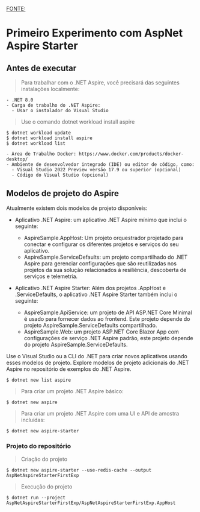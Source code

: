 [FONTE:](https://learn.microsoft.com/pt-br/dotnet/aspire/fundamentals/setup-tooling?tabs=dotnet-cli#install-net-aspire)
# Primeiro Experimento com AspNet Aspire Starter

## Antes de executar

> Para trabalhar com o .NET Aspire, você precisará das seguintes instalações localmente:

```
- .NET 8.0
- Carga de trabalho do .NET Aspire:
  - Usar o instalador do Visual Studio
```

> Use o comando dotnet workload install aspire

```shell
$ dotnet workload update
$ dotnet workload install aspire
$ dotnet workload list
```
```
- Área de Trabalho Docker: https://www.docker.com/products/docker-desktop/
- Ambiente de desenvolvedor integrado (IDE) ou editor de código, como:
  - Visual Studio 2022 Preview versão 17.9 ou superior (opcional)
  - Código do Visual Studio (opcional)
```

## Modelos de projeto do Aspire

Atualmente existem dois modelos de projeto disponíveis:

- Aplicativo .NET Aspire: um aplicativo .NET Aspire mínimo que inclui o seguinte:
  - AspireSample.AppHost: Um projeto orquestrador projetado para conectar e configurar os diferentes projetos e serviços do seu aplicativo.
  - AspireSample.ServiceDefaults: um projeto compartilhado do .NET Aspire para gerenciar configurações que são reutilizadas nos projetos da sua solução relacionados à resiliência, descoberta de serviços e telemetria.

- Aplicativo .NET Aspire Starter: Além dos projetos .AppHost e .ServiceDefaults, o aplicativo .NET Aspire Starter também inclui o seguinte:
  - AspireSample.ApiService: um projeto de API ASP.NET Core Minimal é usado para fornecer dados ao frontend. Este projeto depende do projeto AspireSample.ServiceDefaults compartilhado.
  - AspireSample.Web: um projeto ASP.NET Core Blazor App com configurações de serviço .NET Aspire padrão, este projeto depende do projeto AspireSample.ServiceDefaults.

Use o Visual Studio ou a CLI do .NET para criar novos aplicativos usando esses modelos de projeto. Explore modelos de projeto adicionais do .NET Aspire no repositório de exemplos do .NET Aspire.

```shell
$ dotnet new list aspire
```

> Para criar um projeto .NET Aspire básico:

```shell
$ dotnet new aspire
```

> Para criar um projeto .NET Aspire com uma UI e API de amostra incluídas:

```shell
$ dotnet new aspire-starter
```

### Projeto do repositório

> Criação do projeto

```shell
$ dotnet new aspire-starter --use-redis-cache --output AspNetAspireStarterFirstExp
```

> Execução do projeto

```shell
$ dotnet run --project AspNetAspireStarterFirstExp/AspNetAspireStarterFirstExp.AppHost
```
